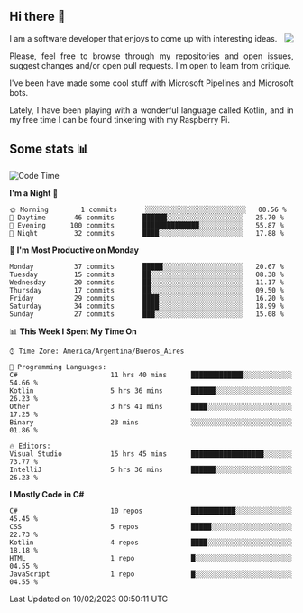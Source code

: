 ## Hi there :slightly_smiling_face:

<img src="https://github-readme-stats.vercel.app/api?username=victorgrycuk&show_icons=true&count_private=true&title_color=F7941E&icon_color=F7941E" align="right">

<p align="justify">
I am a software developer that enjoys to come up with interesting ideas.
<p/>

<p align= "justify">
Please, feel free to browse through my repositories and open issues, suggest changes and/or open pull requests. I'm open to learn from critique.
<p/>


<p align= "justify">
I've been have made some cool stuff with Microsoft Pipelines and Microsoft bots.
<p/>

<p align= "justify">
Lately, I have been playing with a wonderful language called Kotlin, and in my free time I can be found tinkering with my Raspberry Pi.
<p/>

## Some stats :bar_chart:
<!--START_SECTION:waka-->
![Code Time](http://img.shields.io/badge/Code%20Time-1%2C361%20hrs-blue)

**I'm a Night 🦉** 

```text
🌞 Morning        1 commits       ░░░░░░░░░░░░░░░░░░░░░░░░░   00.56 % 
🌆 Daytime       46 commits       ██████░░░░░░░░░░░░░░░░░░░   25.70 % 
🌃 Evening      100 commits       ██████████████░░░░░░░░░░░   55.87 % 
🌙 Night         32 commits       ████░░░░░░░░░░░░░░░░░░░░░   17.88 % 

```
📅 **I'm Most Productive on Monday** 

```text
Monday          37 commits       █████░░░░░░░░░░░░░░░░░░░░   20.67 % 
Tuesday         15 commits       ██░░░░░░░░░░░░░░░░░░░░░░░   08.38 % 
Wednesday       20 commits       ██░░░░░░░░░░░░░░░░░░░░░░░   11.17 % 
Thursday        17 commits       ██░░░░░░░░░░░░░░░░░░░░░░░   09.50 % 
Friday          29 commits       ████░░░░░░░░░░░░░░░░░░░░░   16.20 % 
Saturday        34 commits       ████░░░░░░░░░░░░░░░░░░░░░   18.99 % 
Sunday          27 commits       ███░░░░░░░░░░░░░░░░░░░░░░   15.08 % 

```


📊 **This Week I Spent My Time On** 

```text
⌚︎ Time Zone: America/Argentina/Buenos_Aires

💬 Programming Languages: 
C#                       11 hrs 40 mins      █████████████░░░░░░░░░░░░   54.66 % 
Kotlin                   5 hrs 36 mins       ██████░░░░░░░░░░░░░░░░░░░   26.23 % 
Other                    3 hrs 41 mins       ████░░░░░░░░░░░░░░░░░░░░░   17.25 % 
Binary                   23 mins             ░░░░░░░░░░░░░░░░░░░░░░░░░   01.86 % 

🔥 Editors: 
Visual Studio            15 hrs 45 mins      ██████████████████░░░░░░░   73.77 % 
IntelliJ                 5 hrs 36 mins       ██████░░░░░░░░░░░░░░░░░░░   26.23 % 

```

**I Mostly Code in C#** 

```text
C#                       10 repos            ███████████░░░░░░░░░░░░░░   45.45 % 
CSS                      5 repos             █████░░░░░░░░░░░░░░░░░░░░   22.73 % 
Kotlin                   4 repos             ████░░░░░░░░░░░░░░░░░░░░░   18.18 % 
HTML                     1 repo              █░░░░░░░░░░░░░░░░░░░░░░░░   04.55 % 
JavaScript               1 repo              █░░░░░░░░░░░░░░░░░░░░░░░░   04.55 % 

```



 Last Updated on 10/02/2023 00:50:11 UTC
<!--END_SECTION:waka-->

